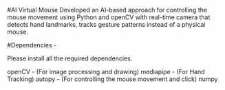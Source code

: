 #AI Virtual Mouse
Developed an AI-based approach for controlling the mouse movement using Python and openCV with real-time camera that detects hand landmarks, tracks gesture patterns instead of a physical mouse.

#Dependencies -

Please install all the required dependencies.

openCV - (For image processing and drawing)
mediapipe - (For Hand Tracking)
autopy - (For controlling the mouse movement and click)
numpy
